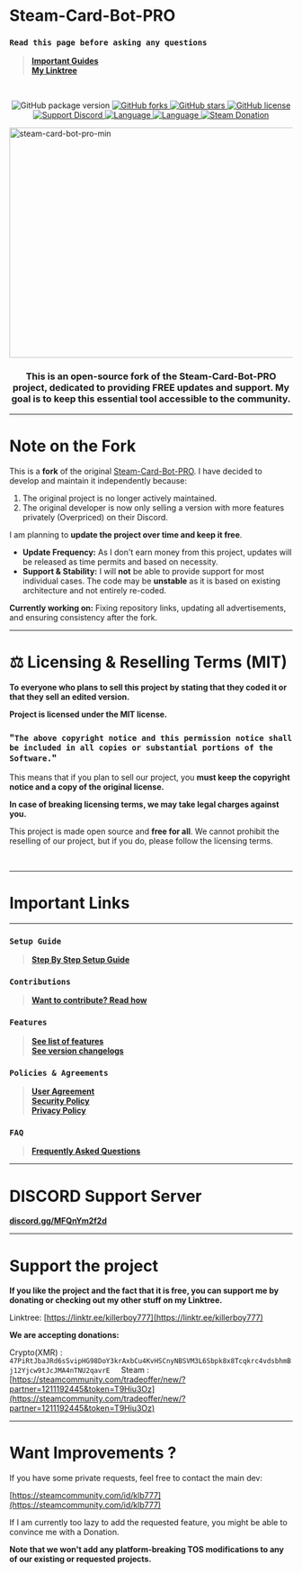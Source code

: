 # Steam-Card-Bot-PRO

### `Read this page before asking any questions`
> **[Important Guides](https://github.com/killerboyyy777/Steam-Card-Bot-PRO#important-links)**<br>
> **[My Linktree](https://linktr.ee/killerboy777)**<br>

<br>

<p align= "center">
  <img src="https://img.shields.io/github/package-json/v/killerboyyy777/Steam-Card-Bot-PRO.svg" alt="GitHub package version">
  <a href="https://github.com/killerboyyy777/Steam-Card-Bot-PRO/network" target="_blank">
    <img src="https://img.shields.io/github/forks/killerboyyy777/Steam-Card-Bot-PRO.svg?style=plastic" alt="GitHub forks">
  </a>
  <a href="https://github.com/killerboyyy777/Steam-Card-Bot-PRO/stargazers" target="_blank">
    <img src="https://img.shields.io/github/stars/killerboyyy777/Steam-Card-Bot-PRO.svg?style=plastic" alt="GitHub stars">
  </a>
  <a href="https://raw.githubusercontent.com/killerboyyy777/Steam-Card-Bot-PRO/master/LICENSE">
    <img src="https://img.shields.io/badge/license-MIT-blue.svg?style=plastic" alt="GitHub license">
  </a>
  <a href="https://discord.gg/MFQnYm2f2d" target="_blank">
    <img src="https://img.shields.io/discord/1234567890?label=Discord%20Support&color=5865F2" alt="Support Discord">
  </a>
  <a href="https://en.wikipedia.org/wiki/Node.js" target="_blank">
    <img src="https://img.shields.io/badge/Uses-Node.js-green" alt="Language">
  </a>
  <a href="https://en.wikipedia.org/wiki/JavaScript" target="_blank">
    <img src="https://img.shields.io/badge/language-JavaScript-yellow.svg" alt="Language">
  </a>
  <a href="https://steamcommunity.com/tradeoffer/new/?partner=1211192445&token=T9Hiu3Oz" target="_blank">
    <img src="https://img.shields.io/badge/steam-donate-yellow.svg" alt="Steam Donation">
  </a>
</p>

<img width="614" height="409" alt="steam-card-bot-pro-min" src="https://i.imgur.com/PUCBfA6.png" />

<h3 align= "center"> This is an open-source fork of the Steam-Card-Bot-PRO project, dedicated to providing FREE updates and support. My goal is to keep this essential tool accessible to the community.</h3>

---

# Note on the Fork

This is a **fork** of the original [Steam-Card-Bot-PRO](https://github.com/Refloow/Steam-Card-Bot-PRO). I have decided to develop and maintain it independently because:
1.  The original project is no longer actively maintained.
2.  The original developer is now only selling a version with more features privately (Overpriced) on their Discord.

I am planning to **update the project over time and keep it free**.

* **Update Frequency:** As I don't earn money from this project, updates will be released as time permits and based on necessity.
* **Support & Stability:** I will **not** be able to provide support for most individual cases. The code may be **unstable** as it is based on existing architecture and not entirely re-coded.

**Currently working on:** Fixing repository links, updating all advertisements, and ensuring consistency after the fork.

<hr>

# ⚖️ Licensing & Reselling Terms (MIT)

**To everyone who plans to sell this project by stating that they coded it or that they sell an edited version.**

**Project is licensed under the MIT license.**

### "`The above copyright notice and this permission notice shall be included in all copies or substantial portions of the Software.`"

This means that if you plan to sell our project, you **must keep the copyright notice and a copy of the original license.**

**In case of breaking licensing terms, we may take legal charges against you.**

This project is made open source and **free for all**. We cannot prohibit the reselling of our project, but if you do, please follow the licensing terms.

<br>
<hr>

# Important Links

<hr>

### `Setup Guide`
> **[Step By Step Setup Guide](https://github.com/killerboyyy777/Steam-Card-Bot-PRO/wiki)**<br>
### `Contributions`
> **[Want to contribute? Read how](https://github.com/killerboyyy777/Steam-Card-Bot-PRO/blob/master/.github/CONTRIBUTING.md)**<br>
### `Features`
> **[See list of features](https://github.com/killerboyyy777/Steam-Card-Bot-PRO/blob/master/.github/FEATURES.md)**<br>
> **[See version changelogs](https://github.com/killerboyyy777/Steam-Card-Bot-PRO/blob/master/.github/changelog.md)**<br>
### `Policies & Agreements`
> **[User Agreement](https://github.com/killerboyyy777/Steam-Card-Bot-PRO/blob/master/.github/USER_AGREEMENT.md)**<br>
> **[Security Policy](https://github.com/killerboyyy777/Steam-Card-Bot-PRO/security/policy)**<br>
> **[Privacy Policy](https://github.com/killerboyyy777/Steam-Card-Bot-PRO/blob/master/.github/PRIVACY.md)**<br>
### `FAQ`
> **[Frequently Asked Questions](https://github.com/killerboyyy777/Steam-Card-Bot-PRO/wiki/FAQ---Frequently-Asked-Questions)**<br>
<hr>

# DISCORD Support Server

**[discord.gg/MFQnYm2f2d](https://discord.gg/MFQnYm2f2d)**

<hr>

# Support the project
**If you like the project and the fact that it is free, you can support me by donating or checking out my other stuff on my Linktree.**

Linktree:
[https://linktr.ee/killerboy777](https://linktr.ee/killerboy777)

**We are accepting donations:**

Crypto(XMR) :
`47PiRtJbaJRd6sSvipHG98DoY3krAxbCu4KvHSCnyNBSVM3L6Sbpk8x8Tcqkrc4vdsbhmBj12Yjcw9tJcJMA4nTNU2qavrE`
    
Steam :
[https://steamcommunity.com/tradeoffer/new/?partner=1211192445&token=T9Hiu3Oz](https://steamcommunity.com/tradeoffer/new/?partner=1211192445&token=T9Hiu3Oz)

<hr>

# Want Improvements ?

If you have some private requests, feel free to contact the main dev:

[https://steamcommunity.com/id/klb777](https://steamcommunity.com/id/klb777)<br>

If I am currently too lazy to add the requested feature, you might be able to convince me with a Donation.

**Note that we won't add any platform-breaking TOS modifications to any of our existing or requested projects.**
